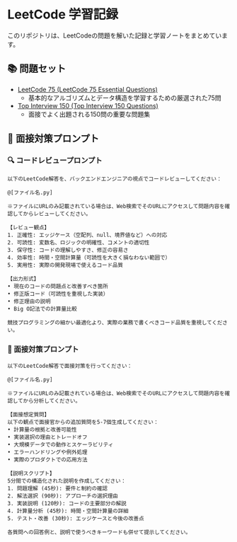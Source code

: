 # LeetCode 学習記録
このリポジトリは、LeetCodeの問題を解いた記録と学習ノートをまとめています。

## 📚 問題セット
* [LeetCode 75 (LeetCode 75 Essential Questions)](https://leetcode.com/studyplan/leetcode-75/)
    * 基本的なアルゴリズムとデータ構造を学習するための厳選された75問
* [Top Interview 150 (Top Interview 150 Questions)](https://leetcode.com/studyplan/top-interview-150/)
    * 面接でよく出題される150問の重要な問題集

## 📝 面接対策プロンプト

### 🔍 コードレビュープロンプト
```
以下のLeetCode解答を、バックエンドエンジニアの視点でコードレビューしてください：

@[ファイル名.py]

※ファイルにURLのみ記載されている場合は、Web検索でそのURLにアクセスして問題内容を確認してからレビューしてください。

【レビュー観点】
1. 正確性: エッジケース（空配列、null、境界値など）への対応
2. 可読性: 変数名、ロジックの明確性、コメントの適切性
3. 保守性: コードの理解しやすさ、修正の容易さ
4. 効率性: 時間・空間計算量（可読性を大きく損なわない範囲で）
5. 実用性: 実際の開発現場で使えるコード品質

【出力形式】
• 現在のコードの問題点と改善すべき箇所
• 修正版コード（可読性を重視した実装）
• 修正理由の説明
• Big O記法での計算量比較

競技プログラミングの細かい最適化より、実際の業務で書くべきコード品質を重視してください。
```

### 🎯 面接対策プロンプト
```
以下のLeetCode解答で面接対策を行ってください：

@[ファイル名.py]

※ファイルにURLのみ記載されている場合は、Web検索でそのURLにアクセスして問題内容を確認してから分析してください。

【面接想定質問】
以下の観点で面接官からの追加質問を5-7個生成してください：
• 計算量の根拠と改善可能性
• 実装選択の理由とトレードオフ
• 大規模データでの動作とスケーラビリティ
• エラーハンドリングや例外処理
• 実際のプロダクトでの応用方法

【説明スクリプト】
5分間での構造化された説明を作成してください：
1. 問題理解 (45秒): 要件と制約の確認
2. 解法選択 (90秒): アプローチの選択理由
3. 実装説明 (120秒): コードの主要部分の解説
4. 計算量分析 (45秒): 時間・空間計算量の詳細
5. テスト・改善 (30秒): エッジケースと今後の改善点

各質問への回答例と、説明で使うべきキーワードも併せて提示してください。
```